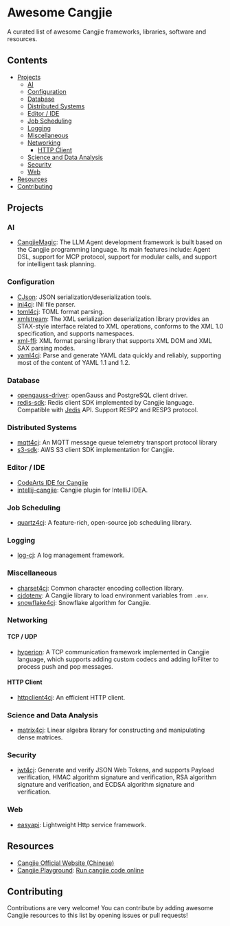 # Awesome Cangjie

A curated list of awesome Cangjie frameworks, libraries, software and resources.

## Contents

- [Projects](#projects)
  - [AI](#ai)
  - [Configuration](#configuration)
  - [Database](#database)
  - [Distributed Systems](#distributed-systems)
  - [Editor / IDE](#editor--ide)
  - [Job Scheduling](#job-scheduling)
  - [Logging](#logging)
  - [Miscellaneous](#miscellaneous)
  - [Networking](#networking)
    - [HTTP Client](#http-client)
  - [Science and Data Analysis](#science-and-data-analysis)
  - [Security](#security)
  - [Web](#web)
- [Resources](#resources)
- [Contributing](#contributing)

## Projects

### AI

- [CangjieMagic](https://gitcode.com/Cangjie-TPC/CangjieMagic): The LLM Agent development framework is built based on the Cangjie programming language. Its main features include: Agent DSL, support for MCP protocol, support for modular calls, and support for intelligent task planning.

### Configuration

- [CJson](https://gitcode.com/Cangjie-TPC/CJson): JSON serialization/deserialization tools.
- [ini4cj](https://gitcode.com/Cangjie-TPC/ini4cj): INI file parser.
- [toml4cj](https://gitcode.com/Cangjie-TPC/toml4cj): TOML format parsing.
- [xmlstream](https://gitcode.com/Cangjie-TPC/xml_stream): The XML serialization deserialization library provides an STAX-style interface related to XML operations, conforms to the XML 1.0 specification, and supports namespaces.
- [xml-ffi](https://gitcode.com/Cangjie-TPC/xml-ffi): XML format parsing library that supports XML DOM and XML SAX parsing modes.
- [yaml4cj](https://gitcode.com/Cangjie-TPC/yaml4cj): Parse and generate YAML data quickly and reliably, supporting most of the content of YAML 1.1 and 1.2.

### Database

- [opengauss-driver](https://gitcode.com/Cangjie-TPC/opengauss-driver): openGauss and PostgreSQL client driver.
- [redis-sdk](https://gitcode.com/Cangjie-TPC/redis-sdk): Redis client SDK implemented by Cangjie language. Compatible with [Jedis](https://github.com/redis/jedis) API. Support RESP2 and RESP3 protocol.

### Distributed Systems

- [mqtt4cj](https://gitcode.com/Cangjie-TPC/mqtt4cj): An MQTT message queue telemetry transport protocol library
- [s3-sdk](https://gitcode.com/Cangjie-TPC/s3-sdk): AWS S3 client SDK implementation for Cangjie.

### Editor / IDE

- [CodeArts IDE for Cangjie](https://devcloud.cn-north-4.huaweicloud.com/codeartside/home?product=cangjie)
- [intellij-cangjie](https://gitcode.com/OpenCangjieCommunity/intellij-cangjie): Cangjie plugin for IntelliJ IDEA.

### Job Scheduling

- [quartz4cj](https://gitcode.com/Cangjie-TPC/quartz4cj): A feature-rich, open-source job scheduling library.

### Logging

- [log-cj](https://gitcode.com/Cangjie-TPC/log-cj): A log management framework.

### Miscellaneous

- [charset4cj](https://gitcode.com/Cangjie-TPC/charset4cj): Common character encoding collection library.
- [cjdotenv](https://github.com/gtn1024/cjdotenv): A Cangjie library to load environment variables from `.env`.
- [snowflake4cj](https://github.com/gtn1024/snowflake4cj): Snowflake algorithm for Cangjie.

### Networking

#### TCP / UDP

- [hyperion](https://gitcode.com/Cangjie-TPC/hyperion): A TCP communication framework implemented in Cangjie language, which supports adding custom codecs and adding IoFilter to process push and pop messages.

#### HTTP Client

- [httpclient4cj](https://gitcode.com/Cangjie-TPC/httpclient4cj): An efficient HTTP client.

### Science and Data Analysis

- [matrix4cj](https://gitcode.com/Cangjie-TPC/matrix4cj): Linear algebra library for constructing and manipulating dense matrices.

### Security

- [jwt4cj](https://gitcode.com/Cangjie-TPC/jwt4cj): Generate and verify JSON Web Tokens, and supports Payload verification, HMAC algorithm signature and verification, RSA algorithm signature and verification, and ECDSA algorithm signature and verification.

### Web

- [easyapi](https://gitcode.com/OpenCangjieCommunity/easyapi): Lightweight Http service framework.

## Resources

- [Cangjie Official Website (Chinese)](https://cangjie-lang.cn/)
- [Cangjie Playground](https://playground.cj.zxilly.dev): [Run cangjie code online](https://github.com/Zxilly/playground-cj)

## Contributing

Contributions are very welcome! You can contribute by adding awesome Cangjie resources to this list by opening issues or pull requests!
